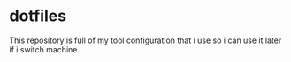 # dotfiles

This repository is full of my tool configuration that i use so i can use it later if i switch machine.
